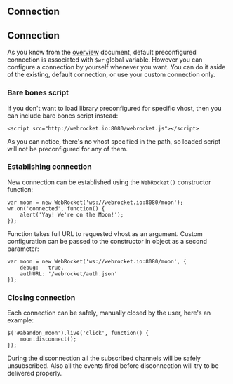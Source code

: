 Connection
---

## Connection

As you know from the [overview](/docs/javascript/overview/) document,
default preconfigured connection is associated with `$wr` global variable.
However you can configure a connection by yourself whenever you want.
You can do it aside of the existing, default connection, or use your
custom connection only.

### Bare bones script

If you don't want to load library preconfigured for specific vhost, then
you can include bare bones script instead:

    <script src="http://webrocket.io:8080/webrocket.js"></script>

As you can notice, there's no vhost specified in the path, so loaded script
will not be preconfigured for any of them.

### Establishing connection

New connection can be established using the `WebRocket()` constructor function:

    var moon = new WebRocket('ws://webrocket.io:8080/moon');
    wr.on('connected', function() {
        alert('Yay! We're on the Moon!');
    });

Function takes full URL to requested vhost as an argument. Custom configuration
can be passed to the constructor in object as a second parameter:

    var moon = new WebRocket('ws://webrocket.io:8080/moon', {
        debug:   true,
        authURL: '/webrocket/auth.json'
    });

### Closing connection

Each connection can be safely, manually closed by the user, here's an example:

    $('#abandon_moon').live('click', function() {
        moon.disconnect();
    });

During the disconnection all the subscribed channels will be safely
unsubscribed. Also all the events fired before disconnection will try to
be delivered properly.
